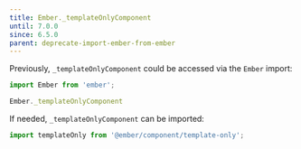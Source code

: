 ```yaml
---
title: Ember._templateOnlyComponent
until: 7.0.0
since: 6.5.0
parent: deprecate-import-ember-from-ember
---
```



Previously, `_templateOnlyComponent` could be accessed via the `Ember` import:
```js
import Ember from 'ember';

Ember._templateOnlyComponent
```

If needed, `_templateOnlyComponent` can be imported:
```js
import templateOnly from '@ember/component/template-only';
```
